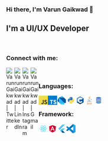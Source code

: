 ### Hi there, I'm Varun Gaikwad 👋

## I'm a UI/UX Developer

<br>

### Connect with me:

[<img align="left" alt="VarunGaikwad | Twitter" width="22px" src="https://cdn.jsdelivr.net/npm/simple-icons@v3/icons/twitter.svg" />][twitter]
[<img align="left" alt="VarunGaikwad | LinkedIn" width="22px" src="https://cdn.jsdelivr.net/npm/simple-icons@v3/icons/linkedin.svg" />][linkedin] 
[<img align="left" alt="VarunGaikwad | Instagram" width="22px" src="https://cdn.jsdelivr.net/npm/simple-icons@v3/icons/instagram.svg" />][instagram]
[<img align="left" alt="VarunGaikwad | Gmail" width="22px" src="https://cdn.jsdelivr.net/npm/simple-icons@v3/icons/gmail.svg" />][gmail]

<br>

### Languages:

<img align="left" alt="JavaScript" width="25px" src="https://raw.githubusercontent.com/github/explore/80688e429a7d4ef2fca1e82350fe8e3517d3494d/topics/javascript/javascript.png" />
<img align="left" alt="TypeScript" width="25px" src="https://raw.githubusercontent.com/github/explore/80688e429a7d4ef2fca1e82350fe8e3517d3494d/topics/typescript/typescript.png" />
<img align="left" alt="Dart" width="25px" src="https://raw.githubusercontent.com/github/explore/80688e429a7d4ef2fca1e82350fe8e3517d3494d/topics/dart/dart.png" />
<img align="left" alt="Python" width="25px" src="https://raw.githubusercontent.com/github/explore/80688e429a7d4ef2fca1e82350fe8e3517d3494d/topics/python/python.png" />
<img align="left" alt="C" width="25px" src="https://raw.githubusercontent.com/github/explore/80688e429a7d4ef2fca1e82350fe8e3517d3494d/topics/c/c.png" />
<img align="left" alt="Java" width="25px" src="https://raw.githubusercontent.com/github/explore/80688e429a7d4ef2fca1e82350fe8e3517d3494d/topics/java/java.png" />
<img align="left" alt="SQL" width="25px" src="https://raw.githubusercontent.com/github/explore/80688e429a7d4ef2fca1e82350fe8e3517d3494d/topics/sql/sql.png" />

<br>

### Framework:
<img align="left" alt="React" width="25px" src="https://raw.githubusercontent.com/github/explore/80688e429a7d4ef2fca1e82350fe8e3517d3494d/topics/react/react.png" />
<img align="left" alt="Angular" width="25px" src="https://raw.githubusercontent.com/github/explore/80688e429a7d4ef2fca1e82350fe8e3517d3494d/topics/angular/angular.png" />
<img align="left" alt="Flutter" width="25px" src="https://raw.githubusercontent.com/github/explore/80688e429a7d4ef2fca1e82350fe8e3517d3494d/topics/flutter/flutter.png" />
<img align="left" alt="Visual Studio Code" width="25px" src="https://raw.githubusercontent.com/github/explore/80688e429a7d4ef2fca1e82350fe8e3517d3494d/topics/visual-studio-code/visual-studio-code.png" />


[gmail]: mailto:gaikwadvarun23@gmail.com
[twitter]: https://twitter.com/preapexis
[instagram]: https://instagram.com/preapexis
[linkedin]: https://www.linkedin.com/in/varun-gaikwad
